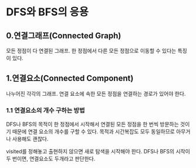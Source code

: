 # DFS와 BFS의 응용

## 0.연결그래프(Connected Graph)

모든 정점이 다 연결된 그래프.
한 정점에서 다른 모든 정점으로 이동할 수 있다는 특징이 있다.

## 1.연결요소(Connected Component)

나누어진 각각의 그래프.
연결 요소에 속한 모든 정점을 연결하는 경로가 있어야 한다.

### 1.1 연결요소의 개수 구하는 방법

DFS나 BFS의 목적이 한 정점에서 시작해서 연결된 모든 정점을 한 번씩 방문하는 것이기 때문에 연결 요소의 개수를 구할 수 있다. 목적과 시간복잡도 모두 동일하므로 아무거나 사용해도 괜찮다.

visited를 정해놓고 출현하지 않으면 새로 탐색을 시작해야 한다. DFS나 BFS의 시작이 두 번이면, 연결요소도 두개라고 판단한다.

